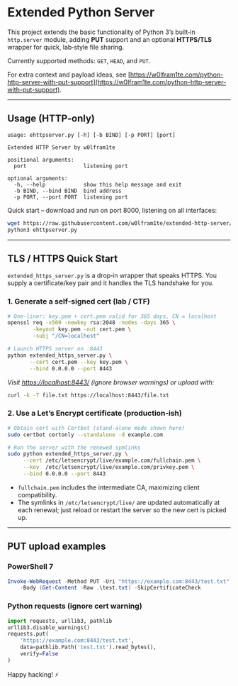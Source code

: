 # Extended Python Server

This project extends the basic functionality of Python 3’s built‑in `http.server` module, adding **PUT** support and an optional **HTTPS/TLS** wrapper for quick, lab‑style file sharing.

Currently supported methods: `GET`, `HEAD`, and `PUT`.

For extra context and payload ideas, see [https://w0lfram1te.com/python-http-server-with-put-support](https://w0lfram1te.com/python-http-server-with-put-support).

---

## Usage (HTTP‑only)

```
usage: ehttpserver.py [-h] [-b BIND] [-p PORT] [port]

Extended HTTP Server by w0lfram1te

positional arguments:
  port                  listening port

optional arguments:
  -h, --help            show this help message and exit
  -b BIND, --bind BIND  bind address
  -p PORT, --port PORT  listening port
```

Quick start – download and run on port 8000, listening on all interfaces:

```bash
wget https://raw.githubusercontent.com/w0lfram1te/extended-http-server/main/ehttpserver.py
python3 ehttpserver.py
```

---

## TLS / HTTPS Quick Start

`extended_https_server.py` is a drop‑in wrapper that speaks HTTPS. You supply a certificate/key pair and it handles the TLS handshake for you.

### 1. Generate a self‑signed cert (lab / CTF)

```bash
# One‑liner: key.pem + cert.pem valid for 365 days, CN = localhost
openssl req -x509 -newkey rsa:2048 -nodes -days 365 \
        -keyout key.pem -out cert.pem \
        -subj "/CN=localhost"

# Launch HTTPS server on :8443
python extended_https_server.py \
       --cert cert.pem --key key.pem \
       --bind 0.0.0.0 --port 8443
```

*Visit [https://localhost:8443/](https://localhost:8443/) (ignore browser warnings) or upload with:*

```bash
curl -k -T file.txt https://localhost:8443/file.txt
```

### 2. Use a Let’s Encrypt certificate (production‑ish)

```bash
# Obtain cert with Certbot (stand‑alone mode shown here)
sudo certbot certonly --standalone -d example.com

# Run the server with the renewed symlinks
sudo python extended_https_server.py \
     --cert /etc/letsencrypt/live/example.com/fullchain.pem \
     --key  /etc/letsencrypt/live/example.com/privkey.pem \
     --bind 0.0.0.0 --port 8443
```

* `fullchain.pem` includes the intermediate CA, maximizing client compatibility.
* The symlinks in `/etc/letsencrypt/live/` are updated automatically at each renewal; just reload or restart the server so the new cert is picked up.

---

## PUT upload examples

### PowerShell 7

```powershell
Invoke-WebRequest -Method PUT -Uri "https://example.com:8443/test.txt" \
    -Body (Get-Content -Raw .\test.txt) -SkipCertificateCheck
```

### Python requests (ignore cert warning)

```python
import requests, urllib3, pathlib
urllib3.disable_warnings()
requests.put(
    'https://example.com:8443/test.txt',
    data=pathlib.Path('test.txt').read_bytes(),
    verify=False
)
```

Happy hacking! ⚡

